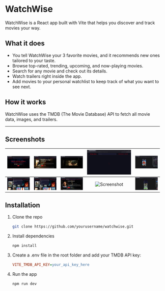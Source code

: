 # WatchWise

WatchWise is a React app built with Vite that helps you discover and track movies your way.

## What it does

- You tell WatchWise your 3 favorite movies, and it recommends new ones tailored to your taste.
- Browse top-rated, trending, upcoming, and now-playing movies.
- Search for any movie and check out its details.
- Watch trailers right inside the app.
- Add movies to your personal watchlist to keep track of what you want to see next.

## How it works

WatchWise uses the TMDB (The Movie Database) API to fetch all movie data, images, and trailers.

---

## Screenshots

| ![Screenshot](<public/screenshots/Screenshot%20(104).png>) | ![Screenshot](<public/screenshots/Screenshot%20(109).png>) | ![Screenshot](<public/screenshots/Screenshot%20(110).png>) | ![Screenshot](<public/screenshots/Screenshot%20(113).png>) | ![Screenshot](<public/screenshots/Screenshot%20(114).png>) |
| :--------------------------------------------------------: | :--------------------------------------------------------: | :--------------------------------------------------------: | :--------------------------------------------------------: | :--------------------------------------------------------: |
| ![Screenshot](<public/screenshots/Screenshot%20(116).png>) | ![Screenshot](<public/screenshots/Screenshot%20(117).png>) | ![Screenshot](<public/screenshots/Screenshot%20(118).png>) |  ![Screenshot](<public/screenshots/Screenshots(119).png>)  | ![Screenshot](<public/screenshots/Screenshot%20(120).png>) |

## Installation

1. Clone the repo

   ```bash
   git clone https://github.com/yourusername/watchwise.git
   ```

2. Install dependencies

   ```bash
   npm install
   ```

3. Create a .env file in the root folder and add your TMDB API key:

   ```ini
   VITE_TMDB_API_KEY=your_api_key_here
   ```

4. Run the app

   ```bash
   npm run dev
   ```
